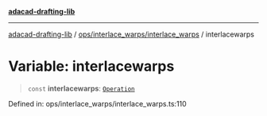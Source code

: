 [**adacad-drafting-lib**](../../../../README.md)

***

[adacad-drafting-lib](../../../../modules.md) / [ops/interlace\_warps/interlace\_warps](../README.md) / interlacewarps

# Variable: interlacewarps

> `const` **interlacewarps**: [`Operation`](../../../../objects/datatypes/type-aliases/Operation.md)

Defined in: ops/interlace\_warps/interlace\_warps.ts:110

